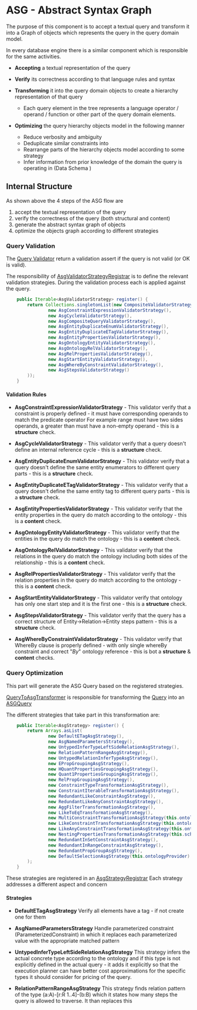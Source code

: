 # ASG - Abstract Syntax Graph

The purpose of this component is to accept a textual query and transform it into a Graph of objects which 
represents the query in the query domain model.

In every database engine there is a similar component which is responsible for the same activities.

 - **Accepting** a textual representation of the query

 - **Verify** its correctness according to that language rules and syntax

 - **Transforming** it into the query domain objects to create a hierarchy representation of that query
   - Each query element in the tree represents a language operator / operand / function or other part of the query domain elements.

 - **Optimizing** the query hierarchy objects model in the following manner
   - Reduce verbosity and ambiguity
   - Deduplicate similar constraints into  
   - Rearrange parts of the hierarchy objects model according to some strategy
   - Infer information from prior knowledge of the domain the query is operating in (Data Schema )
   
## Internal Structure
As shown above the 4 steps of the ASG flow are 

1) accept the textual representation of the query
2) verify the correctness of the query (both structural and content)
3) generate the abstract syntax graph of objects
4) optimize the objects graph according to different strategies

### Query Validation
The [Query Validator](../../../opengraph-asg/src/main/java/org/opensearch/graph/asg/validation/AsgQueryValidator.java) return a validation assert if the query is not valid (or OK is valid).

The responsibility of [AsgValidatorStrategyRegistrar](../../../opengraph-asg/src/main/java/org/opensearch/graph/asg/validation/AsgValidatorStrategyRegistrarImpl.java) is to define the relevant validation strategies.
During the validation process each is applied against the query.

```java
    public Iterable<AsgValidatorStrategy> register() {
        return Collections.singletonList(new CompositeValidatorStrategy(
                new AsgConstraintExpressionValidatorStrategy(),
                new AsgCycleValidatorStrategy(),
                new AsgCompositeQueryValidatorStrategy(),
                new AsgEntityDuplicateEnumValidatorStrategy(),
                new AsgEntityDuplicateETagValidatorStrategy(),
                new AsgEntityPropertiesValidatorStrategy(),
                new AsgOntologyEntityValidatorStrategy(),
                new AsgOntologyRelValidatorStrategy(),
                new AsgRelPropertiesValidatorStrategy(),
                new AsgStartEntityValidatorStrategy(),
                new AsgWhereByConstraintValidatorStrategy(),
                new AsgStepsValidatorStrategy()
        ));
    }
```

#### Validation Rules

* **AsgConstraintExpressionValidatorStrategy** -
This validator verify that a constraint is properly defined - it must have corresponding operands to match the predicate operator
For example range must have two sides operands, a greater than must have a non-empty operand  - this is a **structure** check.


* **AsgCycleValidatorStrategy** -
This validator verify that a query doesn't define an internal reference cycle   - this is a **structure** check.

* **AsgEntityDuplicateEnumValidatorStrategy** -
This validator verify that a query doesn't define the same entity enumerators to different query parts - this is a **structure** check.


* **AsgEntityDuplicateETagValidatorStrategy** -
This validator verify that a query doesn't define the same entity tag to different query parts - this is a **structure** check.


* **AsgEntityPropertiesValidatorStrategy** -
This validator verify that the entity properties in the query do match according to the ontology - this is a **content** check. 


* **AsgOntologyEntityValidatorStrategy** -
This validator verify that the entities in the query do match the ontology - this is a **content** check. 


* **AsgOntologyRelValidatorStrategy** -
This validator verify that the relations in the query do match the ontology including both sides of the relationship - this is a **content** check. 


* **AsgRelPropertiesValidatorStrategy** -
This validator verify that the relation properties in the query do match according to the ontology - this is a **content** check. 

 
* **AsgStartEntityValidatorStrategy** -
This validator verify that ontology has only one start step and it is the first one - this is a **structure** check. 

  
* **AsgStepsValidatorStrategy** -
This validator verify that the query has a correct structure of Entity->Relation->Entity steps pattern - this is a **structure** check. 

 
* **AsgWhereByConstraintValidatorStrategy** -
This validator verify that WhereBy clause is properly defined - with only single whereBy constraint and correct "_By_" ontology reference - this is bot a **structure** & **content** checks. 


### Query Optimization
This part will generate the ASG Query based on the registered strategies.

[QueryToAsgTransformer](../../../opengraph-core/src/main/java/org/opensearch/graph/dispatcher/asg/QueryToAsgTransformer.java) is responsible for
transforming the [Query](../../../opengraph-model/src/main/java/org/opensearch/graph/model/query/Query.java) into an [ASGQuery](../../../opengraph-model/src/main/java/org/opensearch/graph/model/asgQuery/AsgQuery.java) 

The different strategies that take part in this transformation are:
```java
    public Iterable<AsgStrategy> register() {
        return Arrays.asList(
                new DefaultETagAsgStrategy(),
                new AsgNamedParametersStrategy(),
                new UntypedInferTypeLeftSideRelationAsgStrategy(),
                new RelationPatternRangeAsgStrategy(),
                new UntypedRelationInferTypeAsgStrategy(),
                new EPropGroupingAsgStrategy(),
                new HQuantPropertiesGroupingAsgStrategy(),
                new Quant1PropertiesGroupingAsgStrategy(),
                new RelPropGroupingAsgStrategy(),
                new ConstraintTypeTransformationAsgStrategy(),
                new ConstraintIterableTransformationAsgStrategy(),
                new RedundantLikeConstraintAsgStrategy(),
                new RedundantLikeAnyConstraintAsgStrategy(),
                new AggFilterTransformationAsgStrategy(),
                new LikeToEqTransformationAsgStrategy(),
                new MultiConstraintTransformationAsgStrategy(this.ontologyProvider, this.schemaProviderFactory),
                new LikeConstraintTransformationAsgStrategy(this.ontologyProvider, this.schemaProviderFactory),
                new LikeAnyConstraintTransformationAsgStrategy(this.ontologyProvider, this.schemaProviderFactory),
                new NestingPropertiesTransformationAsgStrategy(this.schemaProviderFactory),
                new RedundantInSetConstraintAsgStrategy(),
                new RedundantInRangeConstraintAsgStrategy(),
                new RedundantPropGroupAsgStrategy(),
                new DefaultSelectionAsgStrategy(this.ontologyProvider)
        );
    }
```
These strategies are registered in an [AsgStrategyRegistrar](../../../virtualize/virtual-asg/src/main/java/org/opensearch/graph/asg/strategy/M2AsgStrategyRegistrar.java)
Each strategy addresses a different aspect and concern

#### Strategies

 - **DefaultETagAsgStrategy** 
Verify all elements have a tag - if not create one for them 

 - **AsgNamedParametersStrategy**
Handle parameterized constraint (ParameterizedConstraint) in which it replaces each parameterized value with the appropriate matched pattern

 - **UntypedInferTypeLeftSideRelationAsgStrategy**
This strategy infers the actual concrete type according to the ontology and if this type is not explicitly defined in the actual query - it adds it explicitly 
so that the execution planner can have better cost approximations for the specific types it should consider for pricing of the query. 

 - **RelationPatternRangeAsgStrategy**
This strategy finds relation pattern of the type (a:A)-[r:R 1..4]-(b:B) which it states how many steps the query is allowed to traverse.
It than replaces this 